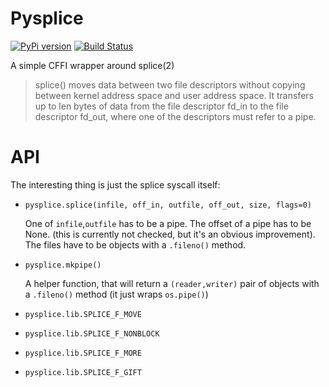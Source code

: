 Pysplice
========

[![PyPi version](http://img.shields.io/pypi/v/pysplice.svg)](https://pypi.python.org/pypi/pysplice)
[![Build Status](https://travis-ci.org/berdario/pysplice.png)](https://travis-ci.org/berdario/pysplice)

A simple CFFI wrapper around splice(2)


> splice()  moves  data  between  two  file  descriptors  without copying
> between kernel address space and user address space.  It  transfers  up
> to  len  bytes  of  data  from  the  file  descriptor fd_in to the file
> descriptor fd_out, where one of the descriptors must refer to a pipe.


API
===

The interesting thing is just the splice syscall itself:

- ``pysplice.splice(infile, off_in, outfile, off_out, size, flags=0)``

  One of `infile`,`outfile` has to be a pipe. The offset of a pipe has to be None. (this is currently not checked, but it's an obvious improvement).
  The files have to be objects with a `.fileno()` method.

- ``pysplice.mkpipe()``

  A helper function, that will return a `(reader,writer)` pair of objects with a `.fileno()` method (it just wraps `os.pipe()`)

- ``pysplice.lib.SPLICE_F_MOVE``
- ``pysplice.lib.SPLICE_F_NONBLOCK``
- ``pysplice.lib.SPLICE_F_MORE``
- ``pysplice.lib.SPLICE_F_GIFT``
